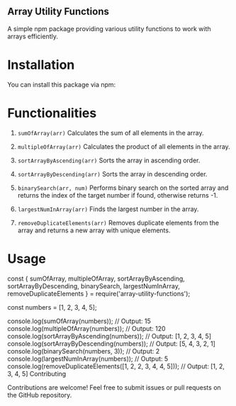 ## Array Utility Functions
A simple npm package providing various utility functions to work with arrays efficiently.

# Installation
You can install this package via npm:




# Functionalities
1. `sumOfArray(arr)`
Calculates the sum of all elements in the array.

2. `multipleOfArray(arr)`
Calculates the product of all elements in the array.

3. `sortArrayByAscending(arr)`
Sorts the array in ascending order.

4. `sortArrayByDescending(arr)`
Sorts the array in descending order.

5. `binarySearch(arr, num)`
Performs binary search on the sorted array and returns the index of the target number if found, otherwise returns -1.

6. `largestNumInArray(arr)`
Finds the largest number in the array.

7. `removeDuplicateElements(arr)`
Removes duplicate elements from the array and returns a new array with unique elements.


# Usage

const { 
    sumOfArray, 
    multipleOfArray, 
    sortArrayByAscending, 
    sortArrayByDescending, 
    binarySearch, 
    largestNumInArray, 
    removeDuplicateElements 
} = require('array-utility-functions');

const numbers = [1, 2, 3, 4, 5];

console.log(sumOfArray(numbers)); // Output: 15
console.log(multipleOfArray(numbers)); // Output: 120
console.log(sortArrayByAscending(numbers)); // Output: [1, 2, 3, 4, 5]
console.log(sortArrayByDescending(numbers)); // Output: [5, 4, 3, 2, 1]
console.log(binarySearch(numbers, 3)); // Output: 2
console.log(largestNumInArray(numbers)); // Output: 5
console.log(removeDuplicateElements([1, 2, 2, 3, 4, 4, 5])); // Output: [1, 2, 3, 4, 5]
Contributing

Contributions are welcome! Feel free to submit issues or pull requests on the GitHub repository.